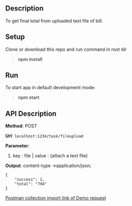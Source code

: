 
## Description
To get final total from uploaded text file of bill.

## Setup
Clone or download this repo and run command in root dir
> **npm install**


##  Run
To start app in default development mode:
> **npm start** 


## API Description

**Method**: POST

**Url**:  `localhost:1234/task/fileupload`

**Parameter**:  
 

1. key : file  | value : {attach a text file}

**Output**:
content-type  →application/json;

    {
    	"success": 1,
        "total": "794"
    }

[Postman collection import link of Demo request](https://www.getpostman.com/collections/89f2da5715f302321319)
